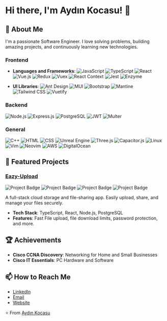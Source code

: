 <!--
**aydinkocasu/aydinkocasu** is a ✨ _special_ ✨ repository because its `README.md` (this file) appears on your GitHub profile.
- ⚡ Fun fact: ...
-->
# Hi there, I'm Aydın Kocasu! 👋

## 🚀 About Me
I'm a passionate Software Engineer. I love solving problems, building amazing projects, and continuously learning new technologies.

### Frontend
- **Languages and Frameworks**:
  ![JavaScript](https://img.shields.io/badge/-JavaScript-F7DF1E?style=flat-square&logo=javascript&logoColor=black)
  ![TypeScript](https://img.shields.io/badge/-TypeScript-007ACC?style=flat-square&logo=typescript&logoColor=white)
  ![React](https://img.shields.io/badge/-React-61DAFB?style=flat-square&logo=react&logoColor=black)
  ![Vue.js](https://img.shields.io/badge/-Vue.js-4FC08D?style=flat-square&logo=vue.js&logoColor=white)
  ![Redux](https://img.shields.io/badge/-Redux-764ABC?style=flat-square&logo=redux&logoColor=white)
  ![Vuex](https://img.shields.io/badge/-Vuex-4FC08D?style=flat-square&logo=vuex&logoColor=white)
  ![React Context](https://img.shields.io/badge/-React_Context-61DAFB?style=flat-square&logo=react&logoColor=black)
  ![Jest](https://img.shields.io/badge/-Jest-C21325?style=flat-square&logo=jest&logoColor=white)
  ![Enzyme](https://img.shields.io/badge/-Enzyme-61DAFB?style=flat-square&logo=enzyme&logoColor=black)
  
- **UI Libraries**:
  ![Ant Design](https://img.shields.io/badge/-Ant_Design-0170FE?style=flat-square&logo=ant-design&logoColor=white)
  ![MUI](https://img.shields.io/badge/-MUI-007FFF?style=flat-square&logo=mui&logoColor=white)
  ![Bootstrap](https://img.shields.io/badge/-Bootstrap-7952B3?style=flat-square&logo=bootstrap&logoColor=white)
  ![Mantine](https://img.shields.io/badge/-Mantine-00B4D8?style=flat-square&logo=mantine&logoColor=white)
  ![Tailwind CSS](https://img.shields.io/badge/-Tailwind_CSS-38B2AC?style=flat-square&logo=tailwind-css&logoColor=white)
  ![Vuetify](https://img.shields.io/badge/-Vuetify-1867C0?style=flat-square&logo=vuetify&logoColor=white)


### Backend
![Node.js](https://img.shields.io/badge/-Node.js-339933?style=flat-square&logo=node.js&logoColor=white)
![Express.js](https://img.shields.io/badge/-Express.js-000000?style=flat-square&logo=express&logoColor=white)
![PostgreSQL](https://img.shields.io/badge/-PostgreSQL-336791?style=flat-square&logo=postgresql&logoColor=white)
![JWT](https://img.shields.io/badge/-JWT-000000?style=flat-square&logo=json-web-tokens&logoColor=white)
![Multer](https://img.shields.io/badge/-Multer-000000?style=flat-square&logo=npm&logoColor=white)

### General
![C++](https://img.shields.io/badge/-C++-00599C?style=flat-square&logo=c%2B%2B&logoColor=white)
![HTML](https://img.shields.io/badge/-HTML-E34F26?style=flat-square&logo=html5&logoColor=white)
![CSS](https://img.shields.io/badge/-CSS-1572B6?style=flat-square&logo=css3&logoColor=white)
![Unreal Engine](https://img.shields.io/badge/-Unreal_Engine-313131?style=flat-square&logo=unreal-engine&logoColor=white)
![Three.js](https://img.shields.io/badge/-Three.js-000000?style=flat-square&logo=three.js&logoColor=white)
![Capacitor.js](https://img.shields.io/badge/-Capacitor.js-1195F6?style=flat-square&logo=capacitor&logoColor=white)
![Linux](https://img.shields.io/badge/-Linux-FCC624?style=flat-square&logo=linux&logoColor=black)
![Vim](https://img.shields.io/badge/-Vim-019733?style=flat-square&logo=vim&logoColor=white)
![Neovim](https://img.shields.io/badge/-Neovim-57A143?style=flat-square&logo=neovim&logoColor=white)
![AWS](https://img.shields.io/badge/-AWS-232F3E?style=flat-square&logo=amazon-aws&logoColor=white)
![DigitalOcean](https://img.shields.io/badge/-DigitalOcean-0080FF?style=flat-square&logo=digitalocean&logoColor=white)


## 🌟 Featured Projects
### [Eazy-Upload](https://eazy-upload.com)
![Project Badge](https://img.shields.io/badge/-TypeScript-3178C6?style=flat-square&logo=typescript&logoColor=white)
![Project Badge](https://img.shields.io/badge/-React-61DAFB?style=flat-square&logo=react&logoColor=black)
![Project Badge](https://img.shields.io/badge/-Node.js-339933?style=flat-square&logo=node.js&logoColor=white)
![Project Badge](https://img.shields.io/badge/-PostgreSQL-336791?style=flat-square&logo=postgresql&logoColor=white)

A full-stack cloud storage and file-sharing app. Easily upload, share, and manage your files securely.
- **Tech Stack**: TypeScript, React, Node.js, PostgreSQL
- **Features**: Fast File upload, file download limits, password protection, and more.

## 🏆 Achievements
- **Cisco CCNA Discovery**: Networking for Home and Small Businesses
- **Cisco IT Essentials**: PC Hardware and Software

## 📫 How to Reach Me
- [LinkedIn](https://linkedin.com/in/aydinkocasu)
- [Email](mailto:tkocasu@email.com)
- [Website](https://eazy-upload.com)

⭐️ From [Aydın Kocasu](https://github.com/aydinkocasu)

